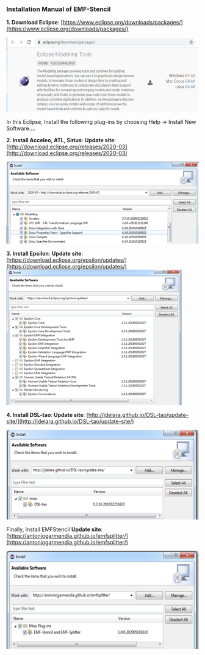 ### Installation Manual of EMF-Stencil

__1. Download Eclipse__: [https://www.eclipse.org/downloads/packages/](https://www.eclipse.org/downloads/packages/) 

![Select __Package__Modeling Tools](../assets/img/eclipse-modeling-tools.png)

In this Eclipse, Install the following plug-ins by choosing Help → Install New Software….

__2. Install Acceleo, ATL, Sirius__:
__Update site__: [http://download.eclipse.org/releases/2020-03](http://download.eclipse.org/releases/2020-03) 

![Select ATL__Acceleo__Sirius](../assets/img/atl-acceleo-sirius.png)

__3. Install Epsilon__:
__Update site__: [https://download.eclipse.org/epsilon/updates/](https://download.eclipse.org/epsilon/updates/) 
![Select Epsilon Core__Development Tools__EMF Integration__Concordance__Human Notation](../assets/img/epsilon.png)

__4. Install DSL-tao__:
__Update site__: [http://jdelara.github.io/DSL-tao/update-site/](http://jdelara.github.io/DSL-tao/update-site/) 

![Select DSL-tao](../assets/img/dsl-tao.png)

Finally, Install EMFStencil
__Update site__: [https://antoniogarmendia.github.io/emfsplitter/](https://antoniogarmendia.github.io/emfsplitter/) 

![Select EMF-Splitter__EMF-Stencil](../assets/img/emf-stencil.png)